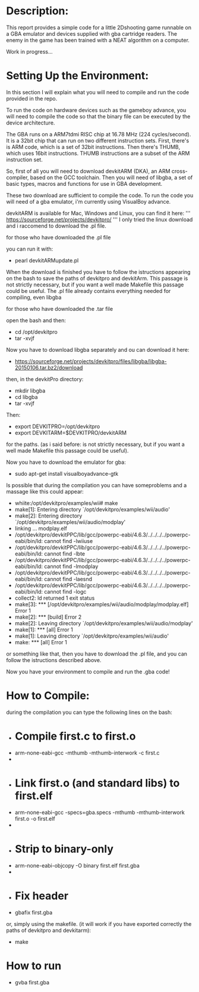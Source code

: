 # Description:
This report provides a simple code for a little 2Dshooting game runnable on a GBA emulator and devices supplied with gba cartridge readers.
The enemy in the game has been trained with a NEAT algorithm on a computer.

Work in progress...

# Setting Up the Environment:

In this section I will explain what you will need to compile and run the code provided in the repo.

To run the code on hardware devices such as the gameboy advance, 
you will need to compile the code so that the binary file can be executed by the device architecture.

The GBA runs on a ARM7tdmi RISC chip at 16.78 MHz (224 cycles/second). It is a 32bit chip that can run on two different instruction sets. 
First, there's is ARM code, which is a set of 32bit instructions. Then there's THUMB, which uses 16bit instructions. THUMB instructions are a subset of the ARM instruction set.

So, first of all you will need to download devkitARM (DKA), an ARM cross-compiler, based on the GCC toolchain.
Then you will need of libgba, a set of basic types, macros and functions for use in GBA development.

These two download are sufficient to compile the code.
To run the code you will need of a gba emulator, i'm currently using VisualBoy advance.

devkitARM is available for Mac, Windows and Linux, you can find it here:
'''
https://sourceforge.net/projects/devkitpro/
'''
I only tried the linux download and i raccomend to download the .pl file.

for those who have downloaded the .pl file

you can run it with:

- pearl devkitARMupdate.pl

When the download is finished you have to follow the istructions appearing on the bash to save the paths of devkitpro and devkitArm.
This passage is not strictly necessary, but if you want a well made Makefile this passage could be useful.
The .pl file already contains everything needed for compiling, even libgba

for those who have downloaded the .tar file

open the bash and then:

- cd /opt/devkitpro
- tar -xvjf <file you downloaded>

Now you have to download libgba separately and ou can download it here:

- https://sourceforge.net/projects/devkitpro/files/libgba/libgba-20150106.tar.bz2/download

then, in the devkitPro directory:

- mkdir libgba
- cd libgba
- tar -xvjf <libgba you downloaded>

Then:

- export DEVKITPRO=/opt/devkitpro
- export DEVKITARM=$DEVKITPRO/devkitARM

for the paths. (as i said before: is not strictly necessary, but if you want a well made Makefile this passage could be useful).

Now you have to download the emulator for gba:

- sudo apt-get install visualboyadvance-gtk

Is possible that during the compilation you can have someproblems and a massage like this could appear:

- whiite:/opt/devkitpro/examples/wii# make
- make[1]: Entering directory `/opt/devkitpro/examples/wii/audio'
- make[2]: Entering directory `/opt/devkitpro/examples/wii/audio/modplay'
- linking ... modplay.elf
- /opt/devkitpro/devkitPPC/lib/gcc/powerpc-eabi/4.6.3/../../../../powerpc-eabi/bin/ld: cannot find -lwiiuse
- /opt/devkitpro/devkitPPC/lib/gcc/powerpc-eabi/4.6.3/../../../../powerpc-eabi/bin/ld: cannot find -lbte
- /opt/devkitpro/devkitPPC/lib/gcc/powerpc-eabi/4.6.3/../../../../powerpc-eabi/bin/ld: cannot find -lmodplay
- /opt/devkitpro/devkitPPC/lib/gcc/powerpc-eabi/4.6.3/../../../../powerpc-eabi/bin/ld: cannot find -laesnd
- /opt/devkitpro/devkitPPC/lib/gcc/powerpc-eabi/4.6.3/../../../../powerpc-eabi/bin/ld: cannot find -logc
- collect2: ld returned 1 exit status
- make[3]: *** [/opt/devkitpro/examples/wii/audio/modplay/modplay.elf] Error 1
- make[2]: *** [build] Error 2
- make[2]: Leaving directory `/opt/devkitpro/examples/wii/audio/modplay'
- make[1]: *** [all] Error 1
- make[1]: Leaving directory `/opt/devkitpro/examples/wii/audio'
- make: *** [all] Error 1

or something like that, then you have to download the .pl file, and you can follow the istructions described above.

Now you have your environment to compile and run the .gba code!

# How to Compile:

during the compilation you can type the following lines on the bash:

- # Compile first.c to first.o
- arm-none-eabi-gcc -mthumb -mthumb-interwork -c first.c
- 
- # Link first.o (and standard libs) to first.elf
- arm-none-eabi-gcc -specs=gba.specs -mthumb -mthumb-interwork first.o -o first.elf
- 
- # Strip to binary-only
- arm-none-eabi-objcopy -O binary first.elf first.gba
- 
- # Fix header
- gbafix first.gba

or, simply using the makefile. (it will work if you have exported correctly the paths of devkitpro and devkitarm):

- make

# How to run

- gvba first.gba






 


